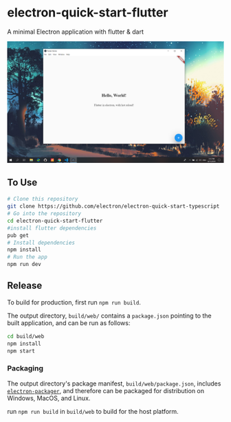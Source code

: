 # electron-quick-start-flutter
A minimal Electron application with flutter & dart

![Screenshot](screenshots/main.png)

## To Use

```bash
# Clone this repository
git clone https://github.com/electron/electron-quick-start-typescript
# Go into the repository
cd electron-quick-start-flutter
#install flutter dependencies
pub get
# Install dependencies
npm install
# Run the app
npm run dev
```



 
## Release
To build for production, first run `npm run build`.

The output directory, `build/web/` contains a `package.json` pointing to the built
application, and can be run as follows:

```bash
cd build/web
npm install
npm start
```

### Packaging
The output directory's package manifest, `build/web/package.json`, includes
[`electron-packager`](https://github.com/electron-userland/electron-packager),
and therefore can be packaged for distribution on Windows, MacOS, and Linux.

run `npm run build` in `build/web` to build for the host platform.
